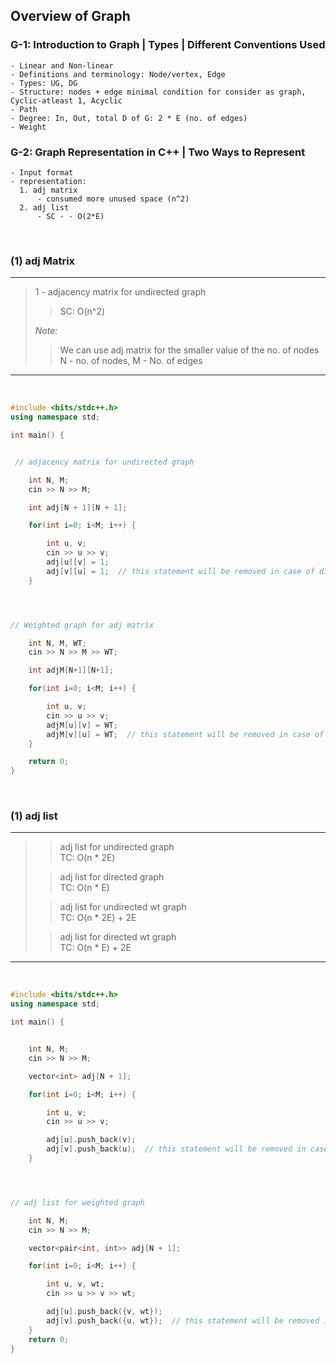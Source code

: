 
## Overview of Graph

### G-1: Introduction to Graph | Types | Different Conventions Used
    - Linear and Non-linear
    - Definitions and terminology: Node/vertex, Edge
    - Types: UG, DG
    - Structure: nodes + edge minimal condition for consider as graph, Cyclic-atleast 1, Acyclic
    - Path
    - Degree: In, Out, total D of G: 2 * E (no. of edges)
    - Weight

### G-2: Graph Representation in C++ | Two Ways to Represent
    - Input format 
    - representation: 
      1. adj matrix 
          - consumed more unused space (n^2)
      2. adj list 
          - SC - - O(2*E)

<br>


### (1) adj Matrix
-----------------------------------------
> 1 - adjacency matrix for undirected graph
>>   SC: O(n^2)
>
>  <em> Note: </em>
>>  We can use adj matrix for the smaller value of the no. of nodes
>>  <br>
>>  N - no. of nodes, M - No. of edges
>
>
-----------------------------------------

<br>

```cpp
#include <bits/stdc++.h>
using namespace std;

int main() {


 // adjacency matrix for undirected graph

    int N, M;            
    cin >> N >> M;

    int adj[N + 1][N + 1];

    for(int i=0; i<M; i++) {

        int u, v;
        cin >> u >> v;
        adj[u][v] = 1;
        adj[v][u] = 1;  // this statement will be removed in case of directed graph
    }




// Weighted graph for adj matrix

    int N, M, WT;       
    cin >> N >> M >> WT;

    int adjM[N+1][N+1];

    for(int i=0; i<M; i++) {

        int u, v;
        cin >> u >> v;
        adjM[u][v] = WT;
        adjM[v][u] = WT;  // this statement will be removed in case of directed graph
    }

    return 0;
}
```


<br>

### (1) adj list
-----------------------------------------
>>    adj list for undirected graph
>>    <br>
>>    TC: O(n * 2E)
> 
>>    adj list for directed graph
>>   <br>
>>    TC: O(n * E)
>
>>    adj list for undirected wt graph
>     <br>
>>    TC: O(n * 2E) + 2E
>
>>    adj list for directed wt graph
>     <br>
>>    TC: O(n * E) + 2E
----------------------------------------- 

<br>

```cpp
#include <bits/stdc++.h>
using namespace std;

int main() {


    int N, M;
    cin >> N >> M;

    vector<int> adj[N + 1];

    for(int i=0; i<M; i++) {

        int u, v;
        cin >> u >> v;

        adj[u].push_back(v);
        adj[v].push_back(u);  // this statement will be removed in case of directed graph
    }




// adj list for weighted graph

    int N, M;
    cin >> N >> M;

    vector<pair<int, int>> adj[N + 1];

    for(int i=0; i<M; i++) {

        int u, v, wt;
        cin >> u >> v >> wt;

        adj[u].push_back({v, wt});
        adj[v].push_back({u, wt});  // this statement will be removed in case of directed graph
    }
    return 0;
}
```
